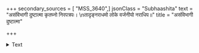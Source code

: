 +++
secondary_sources = [ "MSS_3640",]
jsonClass = "Subhaashita"
text = "असंविभागी दुष्टात्मा कृतघ्नो निरपत्रपः।  \nतादृङ्नराधमो लोके वर्जनीयो नराधिप॥"
title = "असंविभागी दुष्टात्मा"

+++

<details><summary>Text</summary>

असंविभागी दुष्टात्मा कृतघ्नो निरपत्रपः।  
तादृङ्नराधमो लोके वर्जनीयो नराधिप॥
</details>
